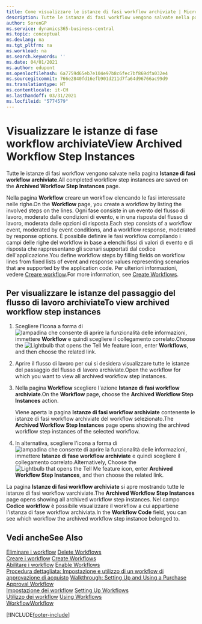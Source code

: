 ```yaml
---
title: Come visualizzare le istanze di fasi workflow archiviate | Microsoft Docs
description: Tutte le istanze di fasi workflow vengono salvate nella pagina **Istanze di fasi workflow archiviate**.
author: SorenGP
ms.service: dynamics365-business-central
ms.topic: conceptual
ms.devlang: na
ms.tgt_pltfrm: na
ms.workload: na
ms.search.keywords: ''
ms.date: 04/01/2021
ms.author: edupont
ms.openlocfilehash: 6a7759d65eb7e104e97b8c6fec7bf869dfa032e4
ms.sourcegitcommit: 766e2840fd16efb901d211d7fa64d96766ac99d9
ms.translationtype: HT
ms.contentlocale: it-CH
ms.lasthandoff: 03/31/2021
ms.locfileid: "5774579"
---
```

# <a name="view-archived-workflow-step-instances"></a><span data-ttu-id="c832c-103">Visualizzare le istanze di fase workflow archiviate</span><span class="sxs-lookup"><span data-stu-id="c832c-103">View Archived Workflow Step Instances</span></span>
<span data-ttu-id="c832c-104">Tutte le istanze di fasi workflow vengono salvate nella pagina **Istanze di fasi workflow archiviate**.</span><span class="sxs-lookup"><span data-stu-id="c832c-104">All completed workflow step instances are saved on the **Archived Workflow Step Instances** page.</span></span>  

 <span data-ttu-id="c832c-105">Nella pagina **Workflow** creare un workflow elencando le fasi interessate nelle righe.</span><span class="sxs-lookup"><span data-stu-id="c832c-105">On the **Workflow** page, you create a workflow by listing the involved steps on the lines.</span></span> <span data-ttu-id="c832c-106">Ogni fase consiste in un evento del flusso di lavoro, moderato dalle condizioni di evento, e in una risposta del flusso di lavoro, moderata dalle opzioni di risposta.</span><span class="sxs-lookup"><span data-stu-id="c832c-106">Each step consists of a workflow event, moderated by event conditions, and a workflow response, moderated by response options.</span></span> <span data-ttu-id="c832c-107">È possibile definire le fasi workflow compilando i campi delle righe del workflow in base a elenchi fissi di valori di evento e di risposta che rappresentano gli scenari supportati dal codice dell'applicazione.</span><span class="sxs-lookup"><span data-stu-id="c832c-107">You define workflow steps by filling fields on workflow lines from fixed lists of event and response values representing scenarios that are supported by the application code.</span></span> <span data-ttu-id="c832c-108">Per ulteriori informazioni, vedere [Creare workflow](across-how-to-create-workflows.md).</span><span class="sxs-lookup"><span data-stu-id="c832c-108">For more information, see [Create Workflows](across-how-to-create-workflows.md).</span></span>  

## <a name="to-view-archived-workflow-step-instances"></a><span data-ttu-id="c832c-109">Per visualizzare le istanze del passaggio del flusso di lavoro archiviate</span><span class="sxs-lookup"><span data-stu-id="c832c-109">To view archived workflow step instances</span></span>  
1.  <span data-ttu-id="c832c-110">Scegliere l'icona a forma di ![lampadina che consente di aprire la funzionalità delle informazioni](media/ui-search/search_small.png "Informazioni sull'operazione che si desidera eseguire"), immettere **Workflow** e quindi scegliere il collegamento correlato.</span><span class="sxs-lookup"><span data-stu-id="c832c-110">Choose the ![Lightbulb that opens the Tell Me feature](media/ui-search/search_small.png "Tell me what you want to do") icon, enter **Workflows**, and then choose the related link.</span></span>  
2.  <span data-ttu-id="c832c-111">Aprire il flusso di lavoro per cui si desidera visualizzare tutte le istanze del passaggio del flusso di lavoro archiviate.</span><span class="sxs-lookup"><span data-stu-id="c832c-111">Open the workflow for which you want to view all archived workflow step instances.</span></span>  
3.  <span data-ttu-id="c832c-112">Nella pagina **Workflow** scegliere l'azione **Istanze di fasi workflow archiviate**.</span><span class="sxs-lookup"><span data-stu-id="c832c-112">On the **Workflow** page, choose the **Archived Workflow Step Instances** action.</span></span>  

    <span data-ttu-id="c832c-113">Viene aperta la pagina **Istanze di fasi workflow archiviate** contenente le istanze di fasi workflow archiviate del workflow selezionato.</span><span class="sxs-lookup"><span data-stu-id="c832c-113">The **Archived Workflow Step Instances** page opens showing the archived workflow step instances of the selected workflow.</span></span>  
4.  <span data-ttu-id="c832c-114">In alternativa, scegliere l'icona a forma di ![lampadina che consente di aprire la funzionalità delle informazioni](media/ui-search/search_small.png "Informazioni sull'operazione che si desidera eseguire"), immettere **Istanze di fase workflow archiviate** e quindi scegliere il collegamento correlato.</span><span class="sxs-lookup"><span data-stu-id="c832c-114">Alternatively, Choose the ![Lightbulb that opens the Tell Me feature](media/ui-search/search_small.png "Tell me what you want to do") icon, enter **Archived Workflow Step Instances**, and then choose the related link.</span></span>  

<span data-ttu-id="c832c-115">La pagina **Istanze di fasi workflow archiviate** si apre mostrando tutte le istanze di fasi workflow varchiviate.</span><span class="sxs-lookup"><span data-stu-id="c832c-115">The **Archived Workflow Step Instances** page opens showing all archived workflow step instances.</span></span> <span data-ttu-id="c832c-116">Nel campo **Codice workflow** è possibile visualizzare il workflow a cui appartiene l'istanza di fase workflow archiviata.</span><span class="sxs-lookup"><span data-stu-id="c832c-116">In the **Workflow Code** field, you can see which workflow the archived workflow step instance belonged to.</span></span>  

## <a name="see-also"></a><span data-ttu-id="c832c-117">Vedi anche</span><span class="sxs-lookup"><span data-stu-id="c832c-117">See Also</span></span>  
 <span data-ttu-id="c832c-118">[Eliminare i workflow](across-how-to-delete-workflows.md) </span><span class="sxs-lookup"><span data-stu-id="c832c-118">[Delete Workflows](across-how-to-delete-workflows.md) </span></span>  
 <span data-ttu-id="c832c-119">[Creare i workflow](across-how-to-create-workflows.md) </span><span class="sxs-lookup"><span data-stu-id="c832c-119">[Create Workflows](across-how-to-create-workflows.md) </span></span>  
 <span data-ttu-id="c832c-120">[Abilitare i workflow](across-how-to-enable-workflows.md) </span><span class="sxs-lookup"><span data-stu-id="c832c-120">[Enable Workflows](across-how-to-enable-workflows.md) </span></span>  
 <span data-ttu-id="c832c-121">[Procedura dettagliata: Impostazione e utilizzo di un workflow di approvazione di acquisto](walkthrough-setting-up-and-using-a-purchase-approval-workflow.md) </span><span class="sxs-lookup"><span data-stu-id="c832c-121">[Walkthrough: Setting Up and Using a Purchase Approval Workflow](walkthrough-setting-up-and-using-a-purchase-approval-workflow.md) </span></span>  
 <span data-ttu-id="c832c-122">[Impostazione dei workflow](across-set-up-workflows.md) </span><span class="sxs-lookup"><span data-stu-id="c832c-122">[Setting Up Workflows](across-set-up-workflows.md) </span></span>  
 <span data-ttu-id="c832c-123">[Utilizzo dei workflow](across-use-workflows.md) </span><span class="sxs-lookup"><span data-stu-id="c832c-123">[Using Workflows](across-use-workflows.md) </span></span>  
 [<span data-ttu-id="c832c-124">Workflow</span><span class="sxs-lookup"><span data-stu-id="c832c-124">Workflow</span></span>](across-workflow.md)


[!INCLUDE[footer-include](includes/footer-banner.md)]
